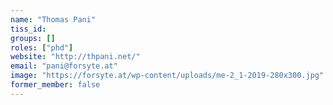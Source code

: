 ```yaml
---
name: "Thomas Pani"
tiss_id: 
groups: []
roles: ["phd"]
website: "http://thpani.net/"
email: "pani@forsyte.at"
image: "https://forsyte.at/wp-content/uploads/me-2_1-2019-280x300.jpg"
former_member: false
---
```


<!--
Your custom content goes here.
-->
